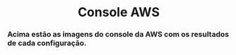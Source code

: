 <h1 align=center>Console AWS</h1>

### Acima estão as imagens do console da AWS com os resultados de cada configuração.

